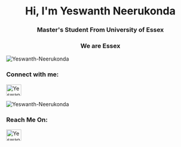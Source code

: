  <h1 align="center">Hi, I'm Yeswanth Neerukonda</h1>
 <h3 align="center">Master's Student From University of Essex</h3>
 <h3 align="center">We are Essex</h3>
 
 
 <p align="left"> <img src="https://komarev.com/ghpvc/?username=Yeswanth-Neerukonda&label=Profile%20views&color=0e75b6&style=flat" alt="Yeswanth-Neerukonda" /> </p>
 <h3 align="left">Connect with me:</h3>
<p align="left">
<a href="https://linkedin.com/in/yeswanthneerukonda" target="blank"><img align="center" src="https://raw.githubusercontent.com/rahuldkjain/github-profile-readme-generator/master/src/images/icons/Social/linked-in-alt.svg" alt="Yeswanth Neerukonda" height="30" width="40" /></a>


 <p align="left"> <img src="https://komarev.com/ghpvc/?username=Yeswanth-Neerukonda&label=Profile%20views&color=0e75b6&style=flat" alt="Yeswanth-Neerukonda" /> </p>
 <h3 align="left">Reach Me On:</h3>
<p align="left">
<a href="https://calendly.com/yeswanth_neerukonda/15mins" target="blank"><img align="center" src="https://raw.githubusercontent.com/rahuldkjain/github-profile-readme-generator/master/src/images/icons/Social/calendly-alt.svg" alt="Yeswanth Neerukonda" height="30" width="40" /></a>

 <!--
**Yeswanth-Neerukonda/Yeswanth-Neerukonda** is a ✨ _special_ ✨ repository because its `README.md` (this file) appears on your GitHub profile.

Here are some ideas to get you started:

- 🔭 I’m currently working on ...
- 🌱 I’m currently learning ...
- 👯 I’m looking to collaborate on ...
- 🤔 I’m looking for help with ...
- 💬 Ask me about ...
- 📫 How to reach me: ...
- 😄 Pronouns: ...
- ⚡ Fun fact: ...
-->
